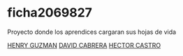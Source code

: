 # ficha2069827
Proyecto donde los aprendices cargaran sus hojas de vida

[HENRY GUZMAN](henry.md)
[DAVID CABRERA](david.md)
[HECTOR CASTRO](hector.md)
